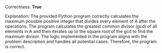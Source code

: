 Correctness: **True**

Explanation: The provided Python program correctly calculates the maximum possible positive integer that divides every element of A after the operations. The program calculates the greatest common divisor (gcd) of all elements in A and then iterates up to the square root of the gcd to find the maximum divisor. The logic implemented in the program aligns with the problem description and handles all potential cases. Therefore, the program is correct.
